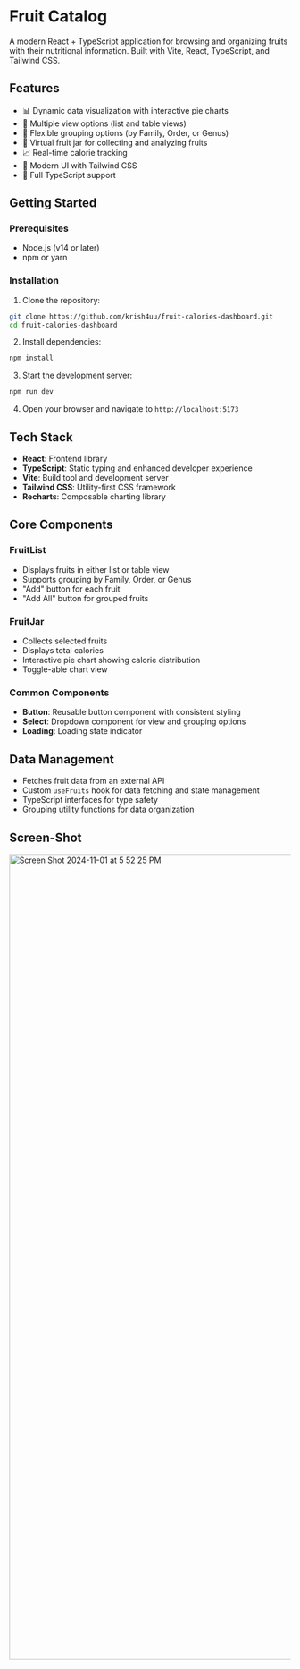 # Fruit Catalog

A modern React + TypeScript application for browsing and organizing fruits with their nutritional information. Built with Vite, React, TypeScript, and Tailwind CSS.

## Features

- 📊 Dynamic data visualization with interactive pie charts
- 🔄 Multiple view options (list and table views)
- 📂 Flexible grouping options (by Family, Order, or Genus)
- 🧺 Virtual fruit jar for collecting and analyzing fruits
- 📈 Real-time calorie tracking
- 🎨 Modern UI with Tailwind CSS
- 💪 Full TypeScript support

## Getting Started

### Prerequisites

- Node.js (v14 or later)
- npm or yarn

### Installation

1. Clone the repository:
```bash
git clone https://github.com/krish4uu/fruit-calories-dashboard.git
cd fruit-calories-dashboard
```

2. Install dependencies:
```bash
npm install
```

3. Start the development server:
```bash
npm run dev
```

4. Open your browser and navigate to `http://localhost:5173`

## Tech Stack

- **React**: Frontend library
- **TypeScript**: Static typing and enhanced developer experience
- **Vite**: Build tool and development server
- **Tailwind CSS**: Utility-first CSS framework
- **Recharts**: Composable charting library

## Core Components

### FruitList
- Displays fruits in either list or table view
- Supports grouping by Family, Order, or Genus
- "Add" button for each fruit
- "Add All" button for grouped fruits

### FruitJar
- Collects selected fruits
- Displays total calories
- Interactive pie chart showing calorie distribution
- Toggle-able chart view

### Common Components
- **Button**: Reusable button component with consistent styling
- **Select**: Dropdown component for view and grouping options
- **Loading**: Loading state indicator

## Data Management

- Fetches fruit data from an external API
- Custom `useFruits` hook for data fetching and state management
- TypeScript interfaces for type safety
- Grouping utility functions for data organization

## Screen-Shot
<img width="1440" alt="Screen Shot 2024-11-01 at 5 52 25 PM" src="https://github.com/user-attachments/assets/a4580882-92d7-4f08-8683-007a63d49c86">





